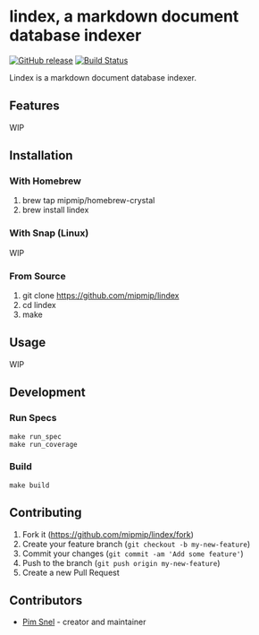# lindex, a markdown document database indexer

[![GitHub release](https://img.shields.io/github/release/mipmip/lindex.svg)](https://github.com/mipmip/lindex/releases)
[![Build Status](https://travis-ci.org/mipmip/lindex.svg?branch=master)](https://travis-ci.org/mipmip/lindex)

Lindex is a markdown document database indexer.

## Features
WIP

## Installation

### With Homebrew

1. brew tap mipmip/homebrew-crystal
1. brew install lindex

### With Snap (Linux)

WIP

### From Source

1. git clone https://github.com/mipmip/lindex
1. cd lindex
1. make

## Usage

WIP

## Development

### Run Specs

```
make run_spec
make run_coverage
```

### Build

```
make build
```


## Contributing

1. Fork it (<https://github.com/mipmip/lindex/fork>)
2. Create your feature branch (`git checkout -b my-new-feature`)
3. Commit your changes (`git commit -am 'Add some feature'`)
4. Push to the branch (`git push origin my-new-feature`)
5. Create a new Pull Request

## Contributors

- [Pim Snel](https://github.com/mipmip) - creator and maintainer
